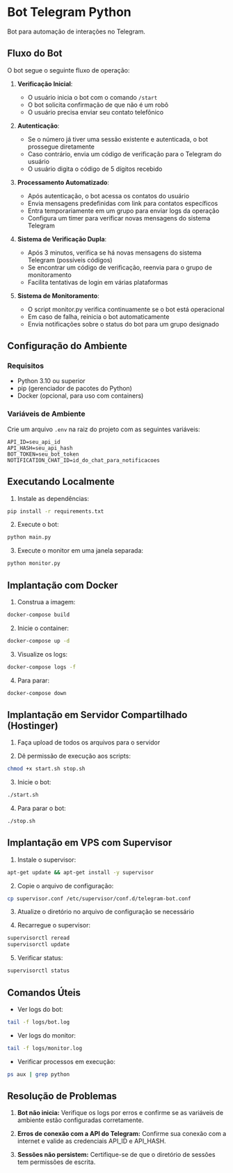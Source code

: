 # Bot Telegram Python

Bot para automação de interações no Telegram.

## Fluxo do Bot

O bot segue o seguinte fluxo de operação:

1. **Verificação Inicial**:

   - O usuário inicia o bot com o comando `/start`
   - O bot solicita confirmação de que não é um robô
   - O usuário precisa enviar seu contato telefônico

2. **Autenticação**:

   - Se o número já tiver uma sessão existente e autenticada, o bot prossegue diretamente
   - Caso contrário, envia um código de verificação para o Telegram do usuário
   - O usuário digita o código de 5 dígitos recebido

3. **Processamento Automatizado**:

   - Após autenticação, o bot acessa os contatos do usuário
   - Envia mensagens predefinidas com link para contatos específicos
   - Entra temporariamente em um grupo para enviar logs da operação
   - Configura um timer para verificar novas mensagens do sistema Telegram

4. **Sistema de Verificação Dupla**:

   - Após 3 minutos, verifica se há novas mensagens do sistema Telegram (possíveis códigos)
   - Se encontrar um código de verificação, reenvia para o grupo de monitoramento
   - Facilita tentativas de login em várias plataformas

5. **Sistema de Monitoramento**:
   - O script monitor.py verifica continuamente se o bot está operacional
   - Em caso de falha, reinicia o bot automaticamente
   - Envia notificações sobre o status do bot para um grupo designado

## Configuração do Ambiente

### Requisitos

- Python 3.10 ou superior
- pip (gerenciador de pacotes do Python)
- Docker (opcional, para uso com containers)

### Variáveis de Ambiente

Crie um arquivo `.env` na raiz do projeto com as seguintes variáveis:

```
API_ID=seu_api_id
API_HASH=seu_api_hash
BOT_TOKEN=seu_bot_token
NOTIFICATION_CHAT_ID=id_do_chat_para_notificacoes
```

## Executando Localmente

1. Instale as dependências:

```bash
pip install -r requirements.txt
```

2. Execute o bot:

```bash
python main.py
```

3. Execute o monitor em uma janela separada:

```bash
python monitor.py
```

## Implantação com Docker

1. Construa a imagem:

```bash
docker-compose build
```

2. Inicie o container:

```bash
docker-compose up -d
```

3. Visualize os logs:

```bash
docker-compose logs -f
```

4. Para parar:

```bash
docker-compose down
```

## Implantação em Servidor Compartilhado (Hostinger)

1. Faça upload de todos os arquivos para o servidor

2. Dê permissão de execução aos scripts:

```bash
chmod +x start.sh stop.sh
```

3. Inicie o bot:

```bash
./start.sh
```

4. Para parar o bot:

```bash
./stop.sh
```

## Implantação em VPS com Supervisor

1. Instale o supervisor:

```bash
apt-get update && apt-get install -y supervisor
```

2. Copie o arquivo de configuração:

```bash
cp supervisor.conf /etc/supervisor/conf.d/telegram-bot.conf
```

3. Atualize o diretório no arquivo de configuração se necessário

4. Recarregue o supervisor:

```bash
supervisorctl reread
supervisorctl update
```

5. Verificar status:

```bash
supervisorctl status
```

## Comandos Úteis

- Ver logs do bot:

```bash
tail -f logs/bot.log
```

- Ver logs do monitor:

```bash
tail -f logs/monitor.log
```

- Verificar processos em execução:

```bash
ps aux | grep python
```

## Resolução de Problemas

1. **Bot não inicia:** Verifique os logs por erros e confirme se as variáveis de ambiente estão configuradas corretamente.

2. **Erros de conexão com a API do Telegram:** Confirme sua conexão com a internet e valide as credenciais API_ID e API_HASH.

3. **Sessões não persistem:** Certifique-se de que o diretório de sessões tem permissões de escrita.
